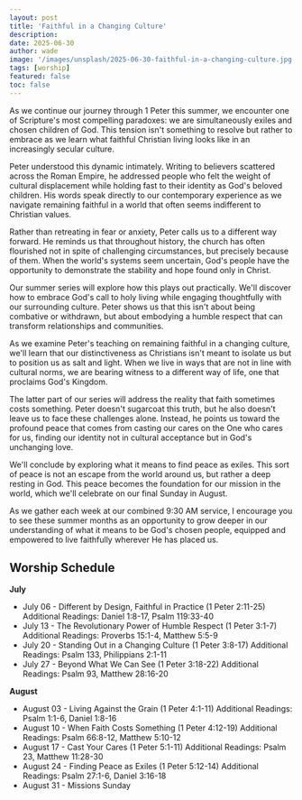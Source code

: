 ```yaml
---
layout: post
title: 'Faithful in a Changing Culture'
description:
date: 2025-06-30
author: wade
image: '/images/unsplash/2025-06-30-faithful-in-a-changing-culture.jpg'
tags: [worship]
featured: false
toc: false
---
```


As we continue our journey through 1 Peter this summer, we encounter one of Scripture's most compelling paradoxes: we are simultaneously exiles and chosen children of God. This tension isn't something to resolve but rather to embrace as we learn what faithful Christian living looks like in an increasingly secular culture.

Peter understood this dynamic intimately. Writing to believers scattered across the Roman Empire, he addressed people who felt the weight of cultural displacement while holding fast to their identity as God's beloved children. His words speak directly to our contemporary experience as we navigate remaining faithful in a world that often seems indifferent to Christian values.

Rather than retreating in fear or anxiety, Peter calls us to a different way forward. He reminds us that throughout history, the church has often flourished not in spite of challenging circumstances, but precisely because of them. When the world's systems seem uncertain, God's people have the opportunity to demonstrate the stability and hope found only in Christ.

Our summer series will explore how this plays out practically. We'll discover how to embrace God's call to holy living while engaging thoughtfully with our surrounding culture. Peter shows us that this isn't about being combative or withdrawn, but about embodying a humble respect that can transform relationships and communities.

As we examine Peter's teaching on remaining faithful in a changing culture, we'll learn that our distinctiveness as Christians isn't meant to isolate us but to position us as salt and light. When we live in ways that are not in line with cultural norms, we are bearing witness to a different way of life, one that proclaims God's Kingdom.

The latter part of our series will address the reality that faith sometimes costs something. Peter doesn't sugarcoat this truth, but he also doesn't leave us to face these challenges alone. Instead, he points us toward the profound peace that comes from casting our cares on the One who cares for us, finding our identity not in cultural acceptance but in God's unchanging love.

We'll conclude by exploring what it means to find peace as exiles. This sort of peace is not an escape from the world around us, but rather a deep resting in God. This peace becomes the foundation for our mission in the world, which we'll celebrate on our final Sunday in August.

As we gather each week at our combined 9:30 AM service, I encourage you to see these summer months as an opportunity to grow deeper in our understanding of what it means to be God's chosen people, equipped and empowered to live faithfully wherever He has placed us.

## Worship Schedule

**July**

- July 06 - Different by Design, Faithful in Practice (1 Peter 2:11-25)
    Additional Readings: Daniel 1:8-17, Psalm 119:33-40
- July 13 - The Revolutionary Power of Humble Respect (1 Peter 3:1-7)
    Additional Readings: Proverbs 15:1-4, Matthew 5:5-9
- July 20 - Standing Out in a Changing Culture (1 Peter 3:8-17)
    Additional Readings: Psalm 133, Philippians 2:1-11
- July 27 - Beyond What We Can See (1 Peter 3:18-22)
    Additional Readings: Psalm 93, Matthew 28:16-20

**August**

- August 03 - Living Against the Grain (1 Peter 4:1-11)
    Additional Readings: Psalm 1:1-6, Daniel 1:8-16
- August 10 - When Faith Costs Something (1 Peter 4:12-19)
    Additional Readings: Psalm 66:8-12, Matthew 5:10-12
- August 17 - Cast Your Cares (1 Peter 5:1-11)
    Additional Readings: Psalm 23, Matthew 11:28-30
- August 24 - Finding Peace as Exiles (1 Peter 5:12-14)
    Additional Readings: Psalm 27:1-6, Daniel 3:16-18
- August 31 - Missions Sunday

